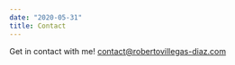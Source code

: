 ```yaml
---
date: "2020-05-31"
title: Contact
---
```


Get in contact with me! [contact@robertovillegas-diaz.com](mailto:contact@robertovillegas-diaz.com)
